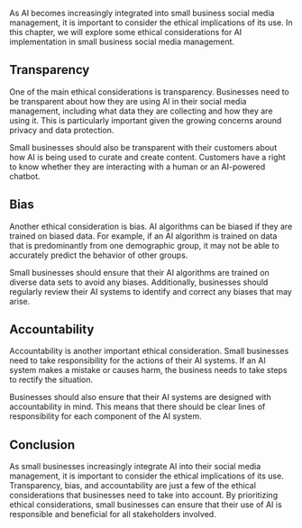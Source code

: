 

As AI becomes increasingly integrated into small business social media management, it is important to consider the ethical implications of its use. In this chapter, we will explore some ethical considerations for AI implementation in small business social media management.

Transparency
------------

One of the main ethical considerations is transparency. Businesses need to be transparent about how they are using AI in their social media management, including what data they are collecting and how they are using it. This is particularly important given the growing concerns around privacy and data protection.

Small businesses should also be transparent with their customers about how AI is being used to curate and create content. Customers have a right to know whether they are interacting with a human or an AI-powered chatbot.

Bias
----

Another ethical consideration is bias. AI algorithms can be biased if they are trained on biased data. For example, if an AI algorithm is trained on data that is predominantly from one demographic group, it may not be able to accurately predict the behavior of other groups.

Small businesses should ensure that their AI algorithms are trained on diverse data sets to avoid any biases. Additionally, businesses should regularly review their AI systems to identify and correct any biases that may arise.

Accountability
--------------

Accountability is another important ethical consideration. Small businesses need to take responsibility for the actions of their AI systems. If an AI system makes a mistake or causes harm, the business needs to take steps to rectify the situation.

Businesses should also ensure that their AI systems are designed with accountability in mind. This means that there should be clear lines of responsibility for each component of the AI system.

Conclusion
----------

As small businesses increasingly integrate AI into their social media management, it is important to consider the ethical implications of its use. Transparency, bias, and accountability are just a few of the ethical considerations that businesses need to take into account. By prioritizing ethical considerations, small businesses can ensure that their use of AI is responsible and beneficial for all stakeholders involved.
